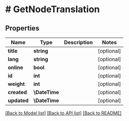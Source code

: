 # # GetNodeTranslation

## Properties

Name | Type | Description | Notes
------------ | ------------- | ------------- | -------------
**title** | **string** |  | [optional]
**lang** | **string** |  | [optional]
**online** | **bool** |  | [optional]
**id** | **int** |  | [optional]
**weight** | **int** |  | [optional]
**created** | **\DateTime** |  | [optional]
**updated** | **\DateTime** |  | [optional]

[[Back to Model list]](../../README.md#models) [[Back to API list]](../../README.md#endpoints) [[Back to README]](../../README.md)
